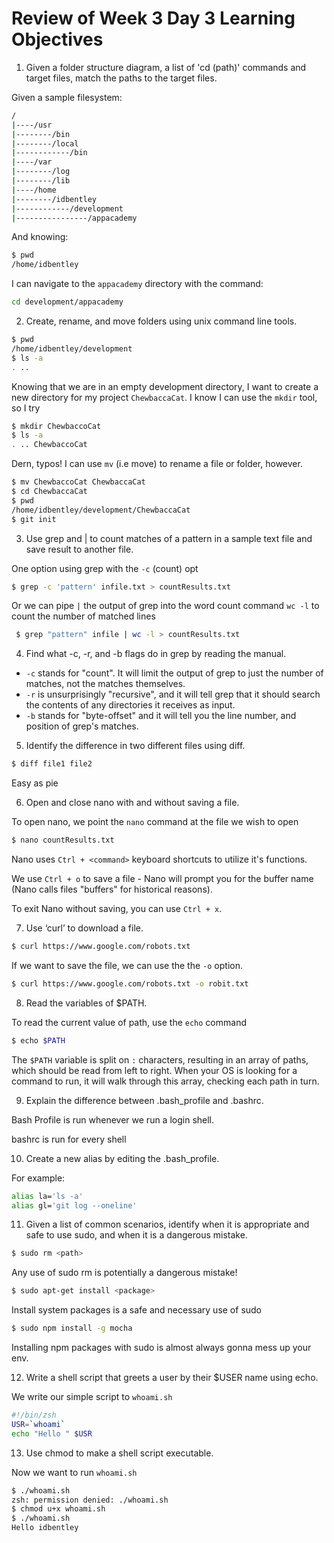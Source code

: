 # Review of Week 3 Day 3 Learning Objectives

1. Given a folder structure diagram, a list of 'cd (path)' commands and target files, match the paths to the target files.

Given a sample filesystem:

```bash
/
|----/usr
|--------/bin
|--------/local
|------------/bin
|----/var
|--------/log
|--------/lib
|----/home
|--------/idbentley
|------------/development
|----------------/appacademy
```

And knowing:

```bash
$ pwd
/home/idbentley
```

I can navigate to the `appacademy` directory with the command:

```bash
cd development/appacademy
```

2. Create, rename, and move folders using unix command line tools.

```bash
$ pwd
/home/idbentley/development
$ ls -a
. ..
```

Knowing that we are in an empty development directory, I want to create a new directory for my project `ChewbaccaCat`. I know I can use the `mkdir` tool, so I try

```bash
$ mkdir ChewbaccoCat
$ ls -a
. .. ChewbaccoCat
```

Dern, typos! I can use `mv` (i.e move) to rename a file or folder, however.

```bash
$ mv ChewbaccoCat ChewbaccaCat
$ cd ChewbaccaCat
$ pwd
/home/idbentley/development/ChewbaccaCat
$ git init
```

3. Use grep and | to count matches of a pattern in a sample text file and save result to another file.

One option using grep with the `-c` (count) opt

```bash
$ grep -c 'pattern' infile.txt > countResults.txt
```

Or we can pipe `|` the output of grep into the word count command `wc -l` to count the number of matched lines

```bash
 $ grep "pattern" infile | wc -l > countResults.txt
```

4. Find what -c, -r, and -b flags do in grep by reading the manual.

- `-c` stands for "count". It will limit the output of grep to just the number of matches, not the matches themselves.
- `-r` is unsurprisingly "recursive", and it will tell grep that it should search the contents of any directories it receives as input.
- `-b` stands for "byte-offset" and it will tell you the line number, and position of grep's matches.

5. Identify the difference in two different files using diff.

```bash
$ diff file1 file2
```

Easy as pie

6. Open and close nano with and without saving a file.

To open nano, we point the `nano` command at the file we wish to open

```bash
$ nano countResults.txt
```

Nano uses `Ctrl + <command>` keyboard shortcuts to utilize it's functions.

We use `Ctrl + o` to save a file - Nano will prompt you for the buffer name (Nano calls files "buffers" for historical reasons).

To exit Nano without saving, you can use `Ctrl + x`.

7. Use ‘curl’ to download a file.

```bash
$ curl https://www.google.com/robots.txt
```

If we want to save the file, we can use the the `-o` option.

```bash
$ curl https://www.google.com/robots.txt -o robit.txt
```

8. Read the variables of $PATH.

To read the current value of path, use the `echo` command

```bash
$ echo $PATH
```

The `$PATH` variable is split on `:` characters, resulting in an array of paths, which should be read from left to right. When your OS is looking for a command to run, it will walk through this array, checking each path in turn.

9. Explain the difference between .bash_profile and .bashrc.

Bash Profile is run whenever we run a login shell.

bashrc is run for every shell

10. Create a new alias by editing the .bash_profile.

For example:

```bash
alias la='ls -a'
alias gl='git log --oneline'
```

11. Given a list of common scenarios, identify when it is appropriate and safe to use sudo, and when it is a dangerous mistake.

```bash
$ sudo rm <path>
```

Any use of sudo rm is potentially a dangerous mistake!

```bash
$ sudo apt-get install <package>
```

Install system packages is a safe and necessary use of sudo

```bash
$ sudo npm install -g mocha
```

Installing npm packages with sudo is almost always gonna mess up your env.

12. Write a shell script that greets a user by their $USER name using echo.

We write our simple script to `whoami.sh`

```bash
#!/bin/zsh
USR=`whoami`
echo "Hello " $USR
```

13. Use chmod to make a shell script executable.

Now we want to run `whoami.sh`

```bash
$ ./whoami.sh
zsh: permission denied: ./whoami.sh
$ chmod u+x whoami.sh
$ ./whoami.sh
Hello idbentley
```
